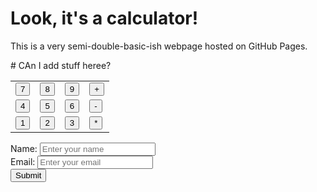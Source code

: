 <!DOCTYPE html>
<html lang="en">
<head>
  <meta charset="UTF-8">
  <meta name="viewport" content="width=device-width, initial-scale=1.0">
  <title>First Calculator</title>
</head>
<body>
  <h1>Look, it's a calculator!</h1>
  <p>This is a very semi-double-basic-ish webpage hosted on GitHub Pages.</p> # CAn I add stuff heree?
  <table>
  <tr>
    <td><button onclick="handleNumber('7')">7</button></td>
    <td><button onclick="handleNumber('8')">8</button></td>
    <td><button onclick="handleNumber('9')">9</button></td>
    <td><button onclick="handleOperator('+')">+</button></td>
  </tr>
  <tr>
    <td><button onclick="handleNumber('4')">4</button></td>
    <td><button onclick="handleNumber('5')">5</button></td>
    <td><button onclick="handleNumber('6')">6</button></td>
    <td><button onclick="handleOperator('-')">-</button></td>
  </tr>
  <tr>
    <td><button onclick="handleNumber('1')">1</button></td>
    <td><button onclick="handleNumber('2')">2</button></td>
    <td><button onclick="handleNumber('3')">3</button></td>
    <td><button onclick="handleOperator('*')">*</button></td>    
  </tr>
</table>

</body>
</html>


<form id="myForm">
  <label for="name">Name:</label>
  <input type="text" id="name" name="name" placeholder="Enter your name">
  <br>
  <label for="email">Email:</label>
  <input type="email" id="email" name="email" placeholder="Enter your email">
  <br>
  <button type="submit">Submit</button>
</form>

<script>
  const form = document.getElementById("myForm");

  form.addEventListener("submit", function(event) {
    const name = document.getElementById("name").value;
    const email = document.getElementById("email").value;

    if (name === "" || email === "") {
      alert("Please fill in all fields!");
      event.preventDefault(); // Prevent form submission
    } else {
      
    }
  });
</script>

